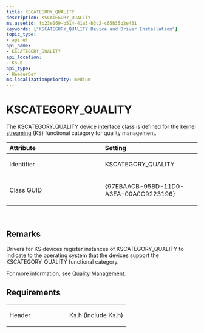 ```yaml
---
title: KSCATEGORY_QUALITY
description: KSCATEGORY_QUALITY
ms.assetid: fc23e069-b514-41a3-b3c2-c65b35b2e431
keywords: ["KSCATEGORY_QUALITY Device and Driver Installation"]
topic_type:
- apiref
api_name:
- KSCATEGORY_QUALITY
api_location:
- Ks.h
api_type:
- HeaderDef
ms.localizationpriority: medium
---
```


# KSCATEGORY_QUALITY


The KSCATEGORY_QUALITY [device interface class](https://msdn.microsoft.com/library/windows/hardware/ff541339) is defined for the [kernel streaming](https://msdn.microsoft.com/library/windows/hardware/ff568277) (KS) functional category for quality management.

<table>
<colgroup>
<col width="50%" />
<col width="50%" />
</colgroup>
<thead>
<tr class="header">
<th align="left">Attribute</th>
<th align="left">Setting</th>
</tr>
</thead>
<tbody>
<tr class="odd">
<td align="left"><p>Identifier</p></td>
<td align="left"><p>KSCATEGORY_QUALITY</p></td>
</tr>
<tr class="even">
<td align="left"><p>Class GUID</p></td>
<td align="left"><p>{97EBAACB-95BD-11D0-A3EA-00A0C9223196}</p></td>
</tr>
</tbody>
</table>

 

Remarks
-------

Drivers for KS devices register instances of KSCATEGORY_QUALITY to indicate to the operating system that the devices support the KSCATEGORY_QUALITY functional category.

For more information, see [Quality Management](https://msdn.microsoft.com/library/windows/hardware/ff568124).

Requirements
------------

<table>
<colgroup>
<col width="50%" />
<col width="50%" />
</colgroup>
<tbody>
<tr class="odd">
<td align="left"><p>Header</p></td>
<td align="left">Ks.h (include Ks.h)</td>
</tr>
</tbody>
</table>

 

 





